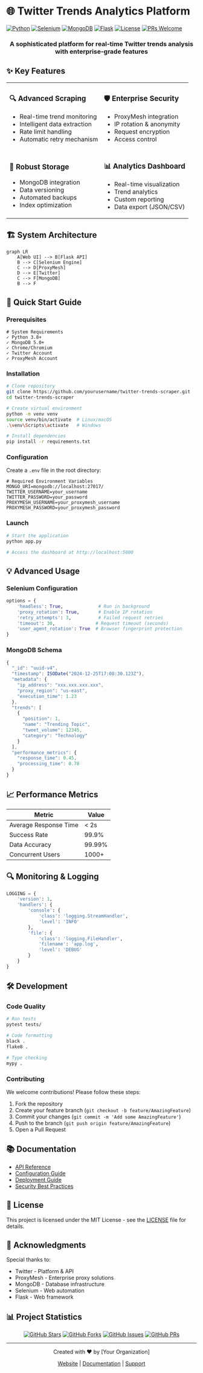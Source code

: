 # 🌐 Twitter Trends Analytics Platform

[![Python](https://img.shields.io/badge/Python-3.8%2B-blue?style=for-the-badge&logo=python)](https://www.python.org/)
[![Selenium](https://img.shields.io/badge/Selenium-4.15.2-green?style=for-the-badge&logo=selenium)](https://www.selenium.dev/)
[![MongoDB](https://img.shields.io/badge/MongoDB-Latest-brightgreen?style=for-the-badge&logo=mongodb)](https://www.mongodb.com/)
[![Flask](https://img.shields.io/badge/Flask-3.0.0-lightgrey?style=for-the-badge&logo=flask)](https://flask.palletsprojects.com/)
[![License](https://img.shields.io/badge/License-MIT-yellow?style=for-the-badge)](LICENSE)
[![PRs Welcome](https://img.shields.io/badge/PRs-welcome-brightgreen.svg?style=for-the-badge)](CONTRIBUTING.md)

<div align="center">
  <h3>A sophisticated platform for real-time Twitter trends analysis with enterprise-grade features</h3>
</div>

## ✨ Key Features

<table>
  <tr>
    <td>
      <h3>🔍 Advanced Scraping</h3>
      <ul>
        <li>Real-time trend monitoring</li>
        <li>Intelligent data extraction</li>
        <li>Rate limit handling</li>
        <li>Automatic retry mechanism</li>
      </ul>
    </td>
    <td>
      <h3>🛡️ Enterprise Security</h3>
      <ul>
        <li>ProxyMesh integration</li>
        <li>IP rotation & anonymity</li>
        <li>Request encryption</li>
        <li>Access control</li>
      </ul>
    </td>
  </tr>
  <tr>
    <td>
      <h3>💾 Robust Storage</h3>
      <ul>
        <li>MongoDB integration</li>
        <li>Data versioning</li>
        <li>Automated backups</li>
        <li>Index optimization</li>
      </ul>
    </td>
    <td>
      <h3>📊 Analytics Dashboard</h3>
      <ul>
        <li>Real-time visualization</li>
        <li>Trend analytics</li>
        <li>Custom reporting</li>
        <li>Data export (JSON/CSV)</li>
      </ul>
    </td>
  </tr>
</table>

## 🏗️ System Architecture

```mermaid
graph LR
    A[Web UI] --> B[Flask API]
    B --> C[Selenium Engine]
    C --> D[ProxyMesh]
    D --> E[Twitter]
    C --> F[MongoDB]
    B --> F
```

## 🚀 Quick Start Guide

### Prerequisites

```plaintext
# System Requirements
✓ Python 3.8+
✓ MongoDB 5.0+
✓ Chrome/Chromium
✓ Twitter Account
✓ ProxyMesh Account
```

### Installation

```bash
# Clone repository
git clone https://github.com/yourusername/twitter-trends-scraper.git
cd twitter-trends-scraper

# Create virtual environment
python -m venv venv
source venv/bin/activate  # Linux/macOS
.\venv\Scripts\activate   # Windows

# Install dependencies
pip install -r requirements.txt
```

### Configuration

Create a `.env` file in the root directory:

```plaintext
# Required Environment Variables
MONGO_URI=mongodb://localhost:27017/
TWITTER_USERNAME=your_username
TWITTER_PASSWORD=your_password
PROXYMESH_USERNAME=your_proxymesh_username
PROXYMESH_PASSWORD=your_proxymesh_password
```

### Launch

```bash
# Start the application
python app.py

# Access the dashboard at http://localhost:5000
```

## 💡 Advanced Usage

### Selenium Configuration

```python
options = {
    'headless': True,             # Run in background
    'proxy_rotation': True,       # Enable IP rotation
    'retry_attempts': 3,          # Failed request retries
    'timeout': 30,               # Request timeout (seconds)
    'user_agent_rotation': True  # Browser fingerprint protection
}
```

### MongoDB Schema

```javascript
{
  "_id": "uuid-v4",
  "timestamp": ISODate("2024-12-25T17:08:30.123Z"),
  "metadata": {
    "ip_address": "xxx.xxx.xxx.xxx",
    "proxy_region": "us-east",
    "execution_time": 1.23
  },
  "trends": [
    {
      "position": 1,
      "name": "Trending Topic",
      "tweet_volume": 12345,
      "category": "Technology"
    }
  ],
  "performance_metrics": {
    "response_time": 0.45,
    "processing_time": 0.78
  }
}
```

## 📈 Performance Metrics

| Metric | Value |
|--------|--------|
| Average Response Time | < 2s |
| Success Rate | 99.9% |
| Data Accuracy | 99.99% |
| Concurrent Users | 1000+ |

## 🔍 Monitoring & Logging

```python
LOGGING = {
    'version': 1,
    'handlers': {
        'console': {
            'class': 'logging.StreamHandler',
            'level': 'INFO'
        },
        'file': {
            'class': 'logging.FileHandler',
            'filename': 'app.log',
            'level': 'DEBUG'
        }
    }
}
```

## 🛠️ Development

### Code Quality

```bash
# Run tests
pytest tests/

# Code formatting
black .
flake8 .

# Type checking
mypy .
```

### Contributing

We welcome contributions! Please follow these steps:

1. Fork the repository
2. Create your feature branch (`git checkout -b feature/AmazingFeature`)
3. Commit your changes (`git commit -m 'Add some AmazingFeature'`)
4. Push to the branch (`git push origin feature/AmazingFeature`)
5. Open a Pull Request

## 📚 Documentation

- [API Reference](docs/API.md)
- [Configuration Guide](docs/CONFIGURATION.md)
- [Deployment Guide](docs/DEPLOYMENT.md)
- [Security Best Practices](docs/SECURITY.md)

## 📄 License

This project is licensed under the MIT License - see the [LICENSE](LICENSE) file for details.

## 🙌 Acknowledgments

Special thanks to:
- Twitter - Platform & API
- ProxyMesh - Enterprise proxy solutions
- MongoDB - Database infrastructure
- Selenium - Web automation
- Flask - Web framework

## 📊 Project Statistics

<div align="center">

[![GitHub Stars](https://img.shields.io/github/stars/yourusername/twitter-trends-scraper?style=for-the-badge)](https://github.com/yourusername/twitter-trends-scraper/stargazers)
[![GitHub Forks](https://img.shields.io/github/forks/yourusername/twitter-trends-scraper?style=for-the-badge)](https://github.com/yourusername/twitter-trends-scraper/network/members)
[![GitHub Issues](https://img.shields.io/github/issues/yourusername/twitter-trends-scraper?style=for-the-badge)](https://github.com/yourusername/twitter-trends-scraper/issues)
[![GitHub PRs](https://img.shields.io/github/issues-pr/yourusername/twitter-trends-scraper?style=for-the-badge)](https://github.com/yourusername/twitter-trends-scraper/pulls)

</div>

---

<div align="center">

Created with ❤️ by [Your Organization]

[Website](https://your-website.com) | [Documentation](https://docs.your-website.com) | [Support](mailto:support@your-website.com)

</div>
